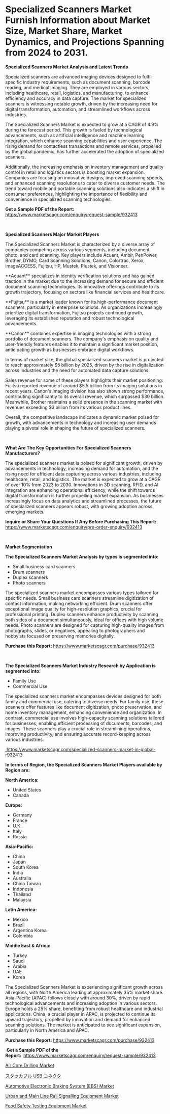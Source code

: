 <p><h1>Specialized Scanners Market Furnish Information about Market Size, Market Share, Market Dynamics, and Projections Spanning from 2024 to 2031.</h1></p><p><strong>Specialized Scanners Market Analysis and Latest Trends</strong></p>
<p><p>Specialized scanners are advanced imaging devices designed to fulfill specific industry requirements, such as document scanning, barcode reading, and medical imaging. They are employed in various sectors, including healthcare, retail, logistics, and manufacturing, to enhance efficiency and accuracy in data capture. The market for specialized scanners is witnessing notable growth, driven by the increasing need for digital transformation, automation, and streamlined workflows across industries.</p><p>The Specialized Scanners Market is expected to grow at a CAGR of 4.9% during the forecast period. This growth is fueled by technological advancements, such as artificial intelligence and machine learning integration, which enhance scanning capabilities and user experience. The rising demand for contactless transactions and remote services, propelled by the global pandemic, has further accelerated the adoption of specialized scanners.</p><p>Additionally, the increasing emphasis on inventory management and quality control in retail and logistics sectors is boosting market expansion. Companies are focusing on innovative designs, improved scanning speeds, and enhanced scanning resolutions to cater to diverse customer needs. The trend toward mobile and portable scanning solutions also indicates a shift in consumer preferences, highlighting the importance of flexibility and convenience in specialized scanning technologies.</p></p>
<p><strong>Get a Sample PDF of the Report:&nbsp;</strong> <a href="https://www.marketscagr.com/enquiry/request-sample/932413">https://www.marketscagr.com/enquiry/request-sample/932413</a></p>
<p>&nbsp;</p>
<p><strong>Specialized Scanners Major Market Players</strong></p>
<p><p>The Specialized Scanners Market is characterized by a diverse array of companies competing across various segments, including document, photo, and card scanning. Key players include Acuant, Ambir, PenPower, Brother, DYMO, Card Scanning Solutions, Canon, Colortrac, Xerox, imageACCESS, Fujitsu, HP, Mustek, Plustek, and Visioneer.</p><p>**Acuant** specializes in identity verification solutions and has gained traction in the market due to the increasing demand for secure and efficient document scanning technologies. Its innovative offerings contribute to its growth trajectory, focusing on sectors like financial services and healthcare.</p><p>**Fujitsu** is a market leader known for its high-performance document scanners, particularly in enterprise solutions. As organizations increasingly prioritize digital transformation, Fujitsu projects continued growth, leveraging its established reputation and robust technological advancements.</p><p>**Canon** combines expertise in imaging technologies with a strong portfolio of document scanners. The company's emphasis on quality and user-friendly features enables it to maintain a significant market position, anticipating growth as businesses embrace digital workflows.</p><p>In terms of market size, the global specialized scanners market is projected to reach approximately $5 billion by 2025, driven by the rise in digitalization across industries and the need for automated data capture solutions.</p><p>Sales revenue for some of these players highlights their market positioning: Fujitsu reported revenue of around $5.5 billion from its imaging solutions in recent years. Canon's imaging division has also shown strong performance, contributing significantly to its overall revenue, which surpassed $30 billion. Meanwhile, Brother maintains a solid presence in the scanning market with revenues exceeding $3 billion from its various product lines.</p><p>Overall, the competitive landscape indicates a dynamic market poised for growth, with advancements in technology and increasing user demands playing a pivotal role in shaping the future of specialized scanners.</p></p>
<p>&nbsp;</p>
<p><strong>What Are The Key Opportunities For Specialized Scanners Manufacturers?</strong></p>
<p><p>The specialized scanners market is poised for significant growth, driven by advancements in technology, increasing demand for automation, and the rising need for efficient data capturing across various industries, including healthcare, retail, and logistics. The market is expected to grow at a CAGR of over 10% from 2023 to 2030. Innovations in 3D scanning, RFID, and AI integration are enhancing operational efficiency, while the shift towards digital transformation is further propelling market expansion. As businesses increasingly focus on data analytics and streamlined processes, the future of specialized scanners appears robust, with growing adoption across emerging markets.</p></p>
<p><strong>Inquire or Share Your Questions If Any Before Purchasing This Report:</strong> <a href="https://www.marketscagr.com/enquiry/pre-order-enquiry/932413">https://www.marketscagr.com/enquiry/pre-order-enquiry/932413</a></p>
<p>&nbsp;</p>
<p><strong>Market Segmentation</strong></p>
<p><strong>The Specialized Scanners Market Analysis by types is segmented into:</strong></p>
<p><ul><li>Small business card scanners</li><li>Drum scanners</li><li>Duplex scanners</li><li>Photo scanners</li></ul></p>
<p><p>The specialized scanners market encompasses various types tailored for specific needs. Small business card scanners streamline digitization of contact information, making networking efficient. Drum scanners offer exceptional image quality for high-resolution graphics, crucial for professional printing. Duplex scanners enhance productivity by scanning both sides of a document simultaneously, ideal for offices with high volume needs. Photo scanners are designed for capturing high-quality images from photographs, slides, or negatives, appealing to photographers and hobbyists focused on preserving memories digitally.</p></p>
<p><strong>Purchase this Report:&nbsp;</strong><a href="https://www.marketscagr.com/purchase/932413">https://www.marketscagr.com/purchase/932413</a></p>
<p>&nbsp;</p>
<p><strong>The Specialized Scanners Market Industry Research by Application is segmented into:</strong></p>
<p><ul><li>Family Use</li><li>Commercial Use</li></ul></p>
<p><p>The specialized scanners market encompasses devices designed for both family and commercial use, catering to diverse needs. For family use, these scanners offer features like document digitization, photo preservation, and home inventory management, enhancing convenience and organization. In contrast, commercial use involves high-capacity scanning solutions tailored for businesses, enabling efficient processing of documents, barcodes, and images. These scanners play a crucial role in streamlining operations, improving productivity, and ensuring accurate record-keeping across various industries.</p></p>
<p><a href="https://www.marketscagr.com/specialized-scanners-market-in-global-r932413">&nbsp;https://www.marketscagr.com/specialized-scanners-market-in-global-r932413</a></p>
<p><strong>In terms of Region, the Specialized Scanners Market Players available by Region are:</strong></p>
<p>
    <p> <strong> North America: </strong>
        <ul>
            <li>United States</li>
            <li>Canada</li>
        </ul>
        </p> 
    <p> <strong> Europe: </strong>
        <ul>
            <li>Germany</li>
            <li>France</li>
            <li>U.K.</li>
            <li>Italy</li>
            <li>Russia</li>
        </ul>
        </p> 
    <p> <strong> Asia-Pacific: </strong>
        <ul>
            <li>China</li>
            <li>Japan</li>
            <li>South Korea</li>
            <li>India</li>
            <li>Australia</li>
            <li>China Taiwan</li>
            <li>Indonesia</li>
            <li>Thailand</li>
            <li>Malaysia</li>
        </ul>
        </p> 
    <p> <strong> Latin America: </strong>
        <ul>
            <li>Mexico</li>
            <li>Brazil</li>
            <li>Argentina Korea</li>
            <li>Colombia</li>
        </ul>
        </p> 
    <p> <strong> Middle East & Africa: </strong>
        <ul>
            <li>Turkey</li>
            <li>Saudi</li>
            <li>Arabia</li>
            <li>UAE</li>
            <li>Korea</li>
        </ul>
    </p>
    </p>
<p><p>The Specialized Scanners Market is experiencing significant growth across all regions, with North America leading at approximately 35% market share. Asia-Pacific (APAC) follows closely with around 30%, driven by rapid technological advancements and increasing adoption in various sectors. Europe holds a 25% share, benefiting from robust healthcare and industrial applications. China, a crucial player in APAC, is projected to continue its upward trajectory, propelled by innovation and demand for enhanced scanning solutions. The market is anticipated to see significant expansion, particularly in North America and APAC.</p></p>
<p><strong>Purchase this Report: </strong><a href="https://www.marketscagr.com/purchase/932413">https://www.marketscagr.com/purchase/932413</a></p>
<p>&nbsp;<strong>Get a Sample PDF of the Report:&nbsp;&nbsp;</strong><a href="https://www.marketscagr.com/enquiry/request-sample/932413">https://www.marketscagr.com/enquiry/request-sample/932413</a></p>
<p><strong></strong></p>
<p><p><a href="https://www.linkedin.com/pulse/global-air-core-drilling-market-trends-insights-growth-opportunities-idzlc?trackingId=tE4tIQA2QMC8OQbebUAv6A%3D%3D">Air Core Drilling Market</a></p><p><a href="https://medium.com/@erlenegcfeenan/stackable-usb-connector-market-%E3%81%AF-%E3%82%B3%E3%82%B9%E3%83%88%E7%AE%A1%E7%90%86%E3%81%A8%E5%8A%B9%E7%8E%87%E5%90%91%E4%B8%8A%E3%82%92%E5%84%AA%E5%85%88%E3%81%97%E3%81%BE%E3%81%99-%E3%81%95%E3%82%89%E3%81%AB-%E5%A0%B1%E5%91%8A%E6%9B%B8%E3%81%AF%E5%B8%82%E5%A0%B4%E3%81%AE%E9%9C%80%E8%A6%81%E9%9D%A2%E3%81%A8%E4%BE%9B%E7%B5%A6%E9%9D%A2%E3%81%AE%E4%B8%A1%E6%96%B9%E3%82%92%E3%82%AB%E3%83%90%E3%83%BC%E3%81%97%E3%81%A6%E3%81%84%E3%81%BE%E3%81%99-stackable-usb-f0d4e48819c5">スタッカブル USB コネクタ</a></p><p><a href="https://issuu.com/reportprime-2/docs/automotive-electronic-braking-syste_a460bbd973be6e">Automotive Electronic Braking System (EBS) Market</a></p><p><a href="https://issuu.com/reportprime-2/docs/urban-and-main-line-rail-signalling_969dc84f116f39">Urban and Main Line Rail Signalling Equipment Market</a></p><p><a href="https://medium.com/@kylie.mathis078/the-food-safety-testing-equipment-market-research-report-provides-an-in-depth-and-up-to-date-22091a471858">Food Safety Testing Equipment Market</a></p></p>